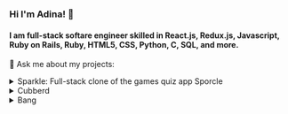 ### Hi I'm Adina! 👋

#### I am full-stack softare engineer skilled in React.js, Redux.js, Javascript, Ruby on Rails, Ruby, HTML5, CSS, Python, C, SQL, and more.

💬 Ask me about my projects:
<details>
  <summary>Sparkle: Full-stack clone of the games quiz app Sporcle</summary>
  
  - [Live Link](https://sparkle-sporcle.herokuapp.com/)
  
  - [GitHub](https://github.com/arcoop/Sparkle)
  
</details>

<details>
  <summary>Cubberd</summary>
  
   - [Live Link](https://cubberd.herokuapp.com/login)
  
  - [GitHub](https://github.com/Monkwire3/Cubberd)
</details>


<details>
  <summary>Bang</summary>
  
  - [Live Link](https://arcoop.github.io/Bang/)
  
  - [GitHub](https://github.com/arcoop/Bang)
</details>




<!--
**arcoop/arcoop** is a ✨ _special_ ✨ repository because its `README.md` (this file) appears on your GitHub profile.




Here are some ideas to get you started:

- 🔭 I’m currently working on ...
- 🌱 I’m currently learning ...
- 👯 I’m looking to collaborate on ...
- 🤔 I’m looking for help with ...
- 💬 Ask me about ...
- 📫 How to reach me: ...
- 😄 Pronouns: ...
- ⚡ Fun fact: ...
-->
